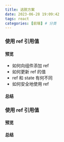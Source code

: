 ```yaml
---
title: 逃脱方案
date: 2023-06-28 19:09:42
tags: react
categories: [前端] # 分类
---
```


### 使用 ref 引用值

#### 预览

- 如何向组件添加 ref
- 如何更新 ref 的值
- ref 和 state 有何不同
- 如何安全地使用 ref

#### 总结

### 使用 ref 引用值

#### 预览

#### 总结

###
